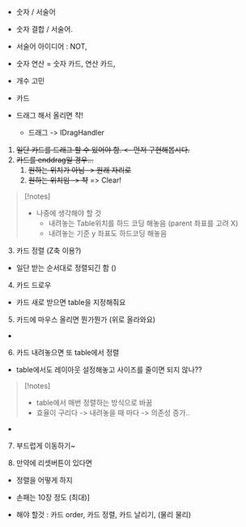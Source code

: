 
- 숫자 / 서술어
- 숫자 결합 / 서술어.
- 서술어 아이디어 : NOT, 
- 숫자 연산 = 숫자 카드, 연산 카드, 
- 개수 고민

- 카드 


- 드래그 해서 올리면 챡!
	- 드래그 -> IDragHandler

1. ~~일단 카드를 드래그 할 수 있어야 함. <- 먼저 구현해봅시다.~~
2. ~~카드를 enddrag일 경우...~~
	1. ~~원하는 위치가 아님 -> 원래 자리로~~
	2. ~~원하는 위치임 -> 챡~~
=> Clear!

> [!notes]
> - 나중에 생각해야 할 것
> 	- 내려놓는 Table위치를 하드 코딩 해놓음 (parent 좌표를 고려 X)
> 	- 내려놓는 기준 y 좌표도 하드코딩 해놓음

3. 카드 정렬 (Z축 이용?)

- 일단 받는 순서대로 정렬되긴 함 ()


4. 카드 드로우

- 카드 새로 받으면 table을 지정해줘요 

5. 카드에 마우스 올리면 뭔가뭔가 (위로 올라와요)

- 

6. 카드 내려놓으면 또 table에서 정렬

- table에서도 레이아웃 설정해놓고 사이즈를 줄이면 되지 않나??

> [!notes]
> - table에서 매번 정렬하는 방식으로 바꿈
> - 효율이 구리다 -> 내려놓을 때 마다 -> 의존성 증가..

- 

7. 부드럽게 이동하기~



8. 만약에 리셋버튼이 있다면

- 정렬을 어떻게 하지

- 손패는 10장 정도 (최대)]
- 해야 할것 : 카드 order, 카드 정렬, 카드 날리기, (물리 물리)

